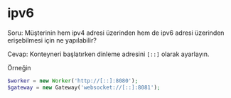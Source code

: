 # ipv6

Soru: Müşterinin hem ipv4 adresi üzerinden hem de ipv6 adresi üzerinden erişebilmesi için ne yapılabilir?

Cevap: Konteyneri başlatırken dinleme adresini ```[::]``` olarak ayarlayın.

Örneğin
```php
$worker = new Worker('http://[::]:8080');
$gateway = new Gateway('websocket://[::]:8081');
```
